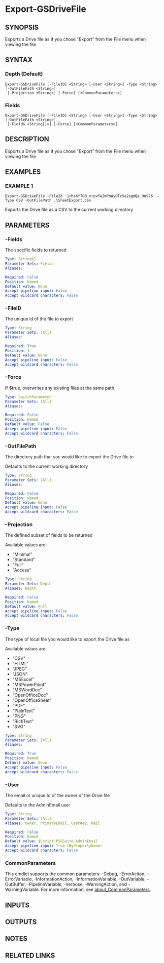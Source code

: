 # Export-GSDriveFile

## SYNOPSIS
Exports a Drive file as if you chose "Export" from the File menu when viewing the file

## SYNTAX

### Depth (Default)
```
Export-GSDriveFile [-FileID] <String> [-User <String>] -Type <String> [-OutFilePath <String>]
 [-Projection <String>] [-Force] [<CommonParameters>]
```

### Fields
```
Export-GSDriveFile [-FileID] <String> [-User <String>] -Type <String> [-OutFilePath <String>]
 [-Fields <String[]>] [-Force] [<CommonParameters>]
```

## DESCRIPTION
Exports a Drive file as if you chose "Export" from the File menu when viewing the file

## EXAMPLES

### EXAMPLE 1
```
Export-GSDriveFile -FileId '1rhsAYTOB_vrpvfwImPmWy0TcVa2sgmQa_9u976' -Type CSV -OutFilePath .\SheetExport.csv
```

Exports the Drive file as a CSV to the current working directory

## PARAMETERS

### -Fields
The specific fields to returned

```yaml
Type: String[]
Parameter Sets: Fields
Aliases:

Required: False
Position: Named
Default value: None
Accept pipeline input: False
Accept wildcard characters: False
```

### -FileID
The unique Id of the file to export

```yaml
Type: String
Parameter Sets: (All)
Aliases:

Required: True
Position: 1
Default value: None
Accept pipeline input: False
Accept wildcard characters: False
```

### -Force
If $true, overwrites any existing files at the same path.

```yaml
Type: SwitchParameter
Parameter Sets: (All)
Aliases:

Required: False
Position: Named
Default value: False
Accept pipeline input: False
Accept wildcard characters: False
```

### -OutFilePath
The directory path that you would like to export the Drive file to

Defaults to the current working directory

```yaml
Type: String
Parameter Sets: (All)
Aliases:

Required: False
Position: Named
Default value: None
Accept pipeline input: False
Accept wildcard characters: False
```

### -Projection
The defined subset of fields to be returned

Available values are:
* "Minimal"
* "Standard"
* "Full"
* "Access"

```yaml
Type: String
Parameter Sets: Depth
Aliases: Depth

Required: False
Position: Named
Default value: Full
Accept pipeline input: False
Accept wildcard characters: False
```

### -Type
The type of local file you would like to export the Drive file as

Available values are:
* "CSV"
* "HTML"
* "JPEG"
* "JSON"
* "MSExcel"
* "MSPowerPoint"
* "MSWordDoc"
* "OpenOfficeDoc"
* "OpenOfficeSheet"
* "PDF"
* "PlainText"
* "PNG"
* "RichText"
* "SVG"

```yaml
Type: String
Parameter Sets: (All)
Aliases:

Required: True
Position: Named
Default value: None
Accept pipeline input: False
Accept wildcard characters: False
```

### -User
The email or unique Id of the owner of the Drive file

Defaults to the AdminEmail user

```yaml
Type: String
Parameter Sets: (All)
Aliases: Owner, PrimaryEmail, UserKey, Mail

Required: False
Position: Named
Default value: $Script:PSGSuite.AdminEmail
Accept pipeline input: True (ByPropertyName)
Accept wildcard characters: False
```

### CommonParameters
This cmdlet supports the common parameters: -Debug, -ErrorAction, -ErrorVariable, -InformationAction, -InformationVariable, -OutVariable, -OutBuffer, -PipelineVariable, -Verbose, -WarningAction, and -WarningVariable. For more information, see [about_CommonParameters](http://go.microsoft.com/fwlink/?LinkID=113216).

## INPUTS

## OUTPUTS

## NOTES

## RELATED LINKS

